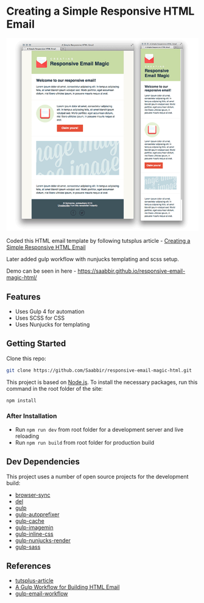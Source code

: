# Creating a Simple Responsive HTML Email

![Creating a Simple Responsive HTML Email](screenshot.png)

Coded this HTML email template by following tutsplus article - [Creating a Simple Responsive HTML Email](https://webdesign.tutsplus.com/articles/creating-a-simple-responsive-html-email--webdesign-12978)

Later added gulp workflow with nunjucks templating and scss setup.

Demo can be seen in here - https://saabbir.github.io/responsive-email-magic-html/

## Features

- Uses Gulp 4 for automation
- Uses SCSS for CSS
- Uses Nunjucks for templating

## Getting Started

Clone this repo:

```sh
git clone https://github.com/Saabbir/responsive-email-magic-html.git
```

This project is based on [Node.js](https://nodejs.org/en/). To install the necessary packages, run this command in the root folder of the site:

```sh
npm install
```

### After Installation

- Run `npm run dev` from root folder for a development server and live reloading
- Run `npm run build` from root folder for production build

## Dev Dependencies

This project uses a number of open source projects for the development build:

- [browser-sync](https://ghub.io/browser-sync)
- [del](https://ghub.io/del)
- [gulp](https://ghub.io/gulp)
- [gulp-autoprefixer](https://ghub.io/gulp-autoprefixer)
- [gulp-cache](https://ghub.io/gulp-cache)
- [gulp-imagemin](https://ghub.io/gulp-imagemin)
- [gulp-inline-css](https://ghub.io/gulp-inline-css)
- [gulp-nunjucks-render](https://ghub.io/gulp-nunjucks-render)
- [gulp-sass](https://ghub.io/gulp-sass)

## References

- [tutsplus-article](https://webdesign.tutsplus.com/articles/creating-a-simple-responsive-html-email--webdesign-12978)
- [A Gulp Workflow for Building HTML Email](https://bitsofco.de/a-gulp-workflow-for-building-html-email/)
- [gulp-email-workflow](https://github.com/ireade/gulp-email-workflow)